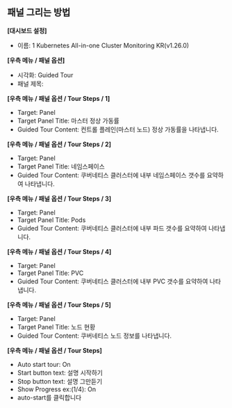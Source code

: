 ## 패널 그리는 방법

**[대시보드 설정]**
* 이름: 1 Kubernetes All-in-one Cluster Monitoring KR(v1.26.0)

**[우측 메뉴 / 패널 옵션]**
* 시각화: Guided Tour
* 패널 제목: 

**[우측 메뉴 / 패널 옵션 / Tour Steps / 1]**
* Target: Panel
* Target Panel Title: 마스터 정상 가동률
* Guided Tour Content: 컨트롤 플레인(마스터 노드) 정상 가동률을 나타냅니다.

**[우측 메뉴 / 패널 옵션 / Tour Steps / 2]**
* Target: Panel
* Target Panel Title: 네임스페이스
* Guided Tour Content: 쿠버네티스 클러스터에 내부 네임스페이스 갯수를 요약하여 나타냅니다.

**[우측 메뉴 / 패널 옵션 / Tour Steps / 3]**
* Target: Panel
* Target Panel Title: Pods 
* Guided Tour Content: 쿠버네티스 클러스터에 내부 파드 갯수를 요약하여 나타냅니다.

**[우측 메뉴 / 패널 옵션 / Tour Steps / 4]**
* Target: Panel
* Target Panel Title: PVC
* Guided Tour Content: 쿠버네티스 클러스터에 내부 PVC 갯수를 요약하여 나타냅니다.

**[우측 메뉴 / 패널 옵션 / Tour Steps / 5]**
* Target: Panel
* Target Panel Title: 노드 현황
* Guided Tour Content: 쿠버네티스 노드 정보를 나타냅니다.

**[우측 메뉴 / 패널 옵션 / Tour Steps]**
* Auto start tour: On
* Start button text: 설명 시작하기
* Stop button text: 설명 그만듣기
* Show Progress ex:(1/4): On
* auto-start를 클릭합니다
